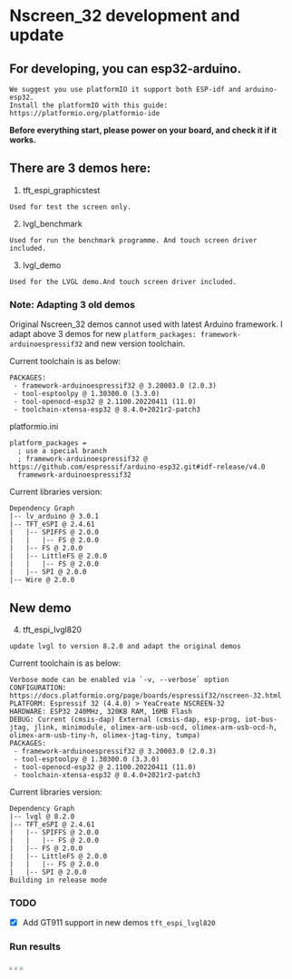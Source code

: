 # Nscreen_32 development and update #

## For developing, you can esp32-arduino. ##
```
We suggest you use platformIO it support both ESP-idf and arduino-esp32.
Install the platformIO with this guide: https://platformio.org/platformio-ide
```

**Before everything start, please power on your board, and check it if it works.**

## There are 3 demos here: ##

1. tft_espi_graphicstest

```
Used for test the screen only.
```

2. lvgl_benchmark
```
Used for run the benchmark programme. And touch screen driver included.
```

3. lvgl_demo
```
Used for the LVGL demo.And touch screen driver included.
```

###  Note: Adapting 3 old demos

Original Nscreen_32 demos cannot used with latest Arduino framework. I adapt above 3 demos for new `platform_packages: framework-arduinoespressif32` and new version toolchain.

Current toolchain is as below:

```
PACKAGES: 
 - framework-arduinoespressif32 @ 3.20003.0 (2.0.3) 
 - tool-esptoolpy @ 1.30300.0 (3.3.0) 
 - tool-openocd-esp32 @ 2.1100.20220411 (11.0) 
 - toolchain-xtensa-esp32 @ 8.4.0+2021r2-patch3
```

platformio.ini

```
platform_packages =
  ; use a special branch
  ; framework-arduinoespressif32 @ https://github.com/espressif/arduino-esp32.git#idf-release/v4.0
  framework-arduinoespressif32
```

Current libraries version:

```
Dependency Graph
|-- lv_arduino @ 3.0.1
|-- TFT_eSPI @ 2.4.61
|   |-- SPIFFS @ 2.0.0
|   |   |-- FS @ 2.0.0
|   |-- FS @ 2.0.0
|   |-- LittleFS @ 2.0.0
|   |   |-- FS @ 2.0.0
|   |-- SPI @ 2.0.0
|-- Wire @ 2.0.0
```



## New demo

4. tft_espi_lvgl820

```
update lvgl to version 8.2.0 and adapt the original demos
```

Current toolchain is as below:

```
Verbose mode can be enabled via `-v, --verbose` option
CONFIGURATION: https://docs.platformio.org/page/boards/espressif32/nscreen-32.html
PLATFORM: Espressif 32 (4.4.0) > YeaCreate NSCREEN-32
HARDWARE: ESP32 240MHz, 320KB RAM, 16MB Flash
DEBUG: Current (cmsis-dap) External (cmsis-dap, esp-prog, iot-bus-jtag, jlink, minimodule, olimex-arm-usb-ocd, olimex-arm-usb-ocd-h, olimex-arm-usb-tiny-h, olimex-jtag-tiny, tumpa)
PACKAGES: 
 - framework-arduinoespressif32 @ 3.20003.0 (2.0.3) 
 - tool-esptoolpy @ 1.30300.0 (3.3.0) 
 - tool-openocd-esp32 @ 2.1100.20220411 (11.0) 
 - toolchain-xtensa-esp32 @ 8.4.0+2021r2-patch3
```

Current libraries version:

```
Dependency Graph
|-- lvgl @ 8.2.0
|-- TFT_eSPI @ 2.4.61
|   |-- SPIFFS @ 2.0.0
|   |   |-- FS @ 2.0.0
|   |-- FS @ 2.0.0
|   |-- LittleFS @ 2.0.0
|   |   |-- FS @ 2.0.0
|   |-- SPI @ 2.0.0
Building in release mode
```



### TODO

- [x] Add GT911 support in new demos `tft_espi_lvgl820`



### Run results

<img src="https://rillhudev.coding.net/p/blogres/d/blogres/git/raw/master/tft_espi_lvgl820-1.jpg" style="zoom:33%;" />
<img src="https://rillhudev.coding.net/p/blogres/d/blogres/git/raw/master/tft_espi_lvgl820-2.jpg" style="zoom:33%;" />
<img src="https://rillhudev.coding.net/p/blogres/d/blogres/git/raw/master/tft_espi_lvgl820-3.jpg" style="zoom:33%;" />
